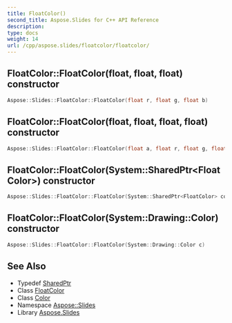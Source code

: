 ```yaml
---
title: FloatColor()
second_title: Aspose.Slides for C++ API Reference
description: 
type: docs
weight: 14
url: /cpp/aspose.slides/floatcolor/floatcolor/
---
```

## FloatColor::FloatColor(float, float, float) constructor




```cpp
Aspose::Slides::FloatColor::FloatColor(float r, float g, float b)
```

## FloatColor::FloatColor(float, float, float, float) constructor




```cpp
Aspose::Slides::FloatColor::FloatColor(float a, float r, float g, float b)
```

## FloatColor::FloatColor(System::SharedPtr\<FloatColor\>) constructor




```cpp
Aspose::Slides::FloatColor::FloatColor(System::SharedPtr<FloatColor> color)
```

## FloatColor::FloatColor(System::Drawing::Color) constructor




```cpp
Aspose::Slides::FloatColor::FloatColor(System::Drawing::Color c)
```

## See Also

* Typedef [SharedPtr](../../system/sharedptr/)
* Class [FloatColor](./)
* Class [Color](../../system.drawing/color/)
* Namespace [Aspose::Slides](../)
* Library [Aspose.Slides](../../)